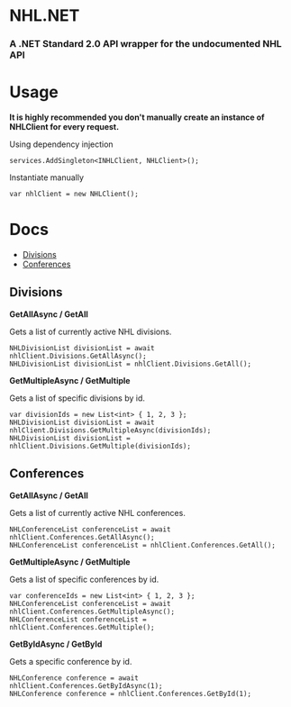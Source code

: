 # NHL.NET
### A .NET Standard 2.0 API wrapper for the undocumented NHL API

# Usage

**It is highly recommended you don't manually create an instance of NHLClient for every request.**

Using dependency injection
```CSharp
services.AddSingleton<INHLClient, NHLClient>();
```

Instantiate manually
```CSharp
var nhlClient = new NHLClient();
```

# Docs
- [Divisions](#divisions)
- [Conferences](#conferences)

## Divisions

**GetAllAsync / GetAll**

Gets a list of currently active NHL divisions.

```CSharp
NHLDivisionList divisionList = await nhlClient.Divisions.GetAllAsync();
NHLDivisionList divisionList = nhlClient.Divisions.GetAll();
```

**GetMultipleAsync / GetMultiple**

Gets a list of specific divisions by id.

```CSharp
var divisionIds = new List<int> { 1, 2, 3 };
NHLDivisionList divisionList = await nhlClient.Divisions.GetMultipleAsync(divisionIds);
NHLDivisionList divisionList = nhlClient.Divisions.GetMultiple(divisionIds);
```

## Conferences

**GetAllAsync / GetAll**

Gets a list of currently active NHL conferences.

```CSharp
NHLConferenceList conferenceList = await nhlClient.Conferences.GetAllAsync();
NHLConferenceList conferenceList = nhlClient.Conferences.GetAll();
```

**GetMultipleAsync / GetMultiple**

Gets a list of specific conferences by id.

```CSharp
var conferenceIds = new List<int> { 1, 2, 3 };
NHLConferenceList conferenceList = await nhlClient.Conferences.GetMultipleAsync();
NHLConferenceList conferenceList = nhlClient.Conferences.GetMultiple();
```

**GetByIdAsync / GetById**

Gets a specific conference by id.

```CSharp
NHLConference conference = await nhlClient.Conferences.GetByIdAsync(1);
NHLConference conference = nhlClient.Conferences.GetById(1);
```
